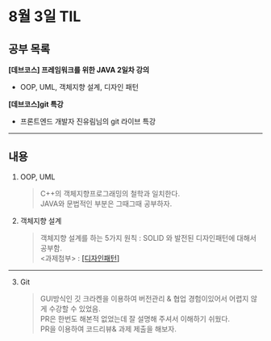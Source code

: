 # 8월 3일 TIL  
## 공부 목록
**[데브코스] 프레임워크를 위한 JAVA 2일차 강의**  
- OOP, UML, 객체지향 설계, 디자인 패턴

**[데브코스]git 특강**  
- 프론트엔드 개발자 진유림님의 git 라이브 특강
---

## 내용  

1. OOP, UML
    >C++의 객체지향프로그래밍의 철학과 일치한다.    
    >JAVA와 문법적인 부분은 그때그때 공부하자.
2. 객체지향 설계
    > 객체지향 설계를 하는 5가지 원칙 : SOLID 와 발전된 디자인패턴에 대해서 공부함.  
    > <과제첨부> : [[디자인패턴]](디자인패턴.md)
---
3. Git
    >GUI방식인 깃 크라켄을 이용하여 버전관리 & 협업 경험이있어서 어렵지 않게 수강할 수 있었음.  
    >PR은 한번도 해본적 없었는데 잘 설명해 주셔서 이해하기 쉬웠다.  
    >PR을 이용하여 코드리뷰& 과제 제출을 해보자. 